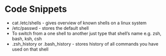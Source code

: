 # Code Snippets

- cat /etc/shells - gives overview of known shells on a linux system
- /etc/passwd - stores the default shell
- To switch from a one shell to another just type that shell’s name e.g. zsh, bash, ksh, csh
- .zsh_history or .bash_history - stores history of all commands you have used on that shell


